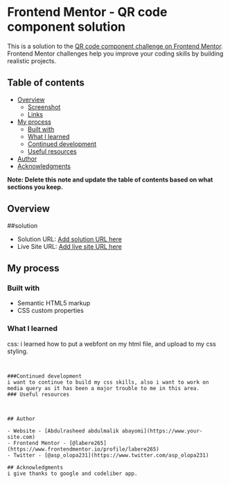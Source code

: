 # Frontend Mentor - QR code component solution

This is a solution to the [QR code component challenge on Frontend Mentor](https://www.frontendmentor.io/challenges/qr-code-component-iux_sIO_H). Frontend Mentor challenges help you improve your coding skills by building realistic projects. 

## Table of contents

- [Overview](#overview)
  - [Screenshot](#screenshot)
  - [Links](#links)
- [My process](#my-process)
  - [Built with](#built-with)
  - [What I learned](#what-i-learned)
  - [Continued development](#continued-development)
  - [Useful resources](#useful-resources)
- [Author](#author)
- [Acknowledgments](#acknowledgments)

**Note: Delete this note and update the table of contents based on what sections you keep.**

## Overview

##solution
- Solution URL: [Add solution URL here](https://your-solution-url.com)
- Live Site URL: [Add live site URL here]( https://labere265.github.io/frontend-mentor-qr-challenge/)

## My process

### Built with

- Semantic HTML5 markup
- CSS custom properties


### What I learned
css: i learned how to put a webfont on my html file, and upload to my css styling.
```


###Continued development
i want to continue to build my css skills, also i want to work on media query as it has been a major trouble to me in this area. 
### Useful resources



## Author

- Website - [Abdulrasheed abdulmalik abayomi](https://www.your-site.com)
- Frontend Mentor - [@labere265](https://www.frontendmentor.io/profile/labere265)
- Twitter - [@asp_olopa231](https://www.twitter.com/asp_olopa231)

## Acknowledgments
i give thanks to google and codeliber app.
